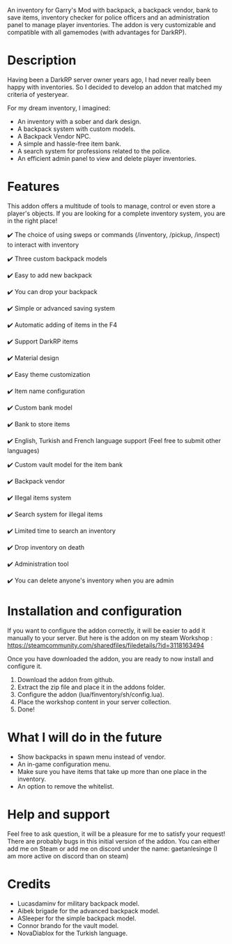An inventory for Garry's Mod with backpack, a backpack vendor, bank to save items, inventory checker for police officers and an administration panel to manage player inventories. The addon is very customizable and compatible with all gamemodes (with advantages for DarkRP).

# Description

Having been a DarkRP server owner years ago, I had never really been happy with inventories. So I decided to develop an addon that matched my criteria of yesteryear.

For my dream inventory, I imagined:

- An inventory with a sober and dark design.
- A backpack system with custom models.
- A Backpack Vendor NPC.
- A simple and hassle-free item bank.
- A search system for professions related to the police.
- An efficient admin panel to view and delete player inventories.

# Features

This addon offers a multitude of tools to manage, control or even store a player's objects. If you are looking for a complete inventory system, you are in the right place!

✔️ The choice of using sweps or commands (/inventory, /pickup, /inspect) to interact with inventory

✔️ Three custom backpack models

✔️ Easy to add new backpack

✔️ You can drop your backpack

✔️ Simple or advanced saving system

✔️ Automatic adding of items in the F4

✔️ Support DarkRP items

✔️ Material design

✔️ Easy theme customization

✔️ Item name configuration

✔️ Custom bank model

✔️ Bank to store items

✔️ English, Turkish and French language support (Feel free to submit other languages)

✔️ Custom vault model for the item bank

✔️ Backpack vendor

✔️ Illegal items system

✔️ Search system for illegal items

✔️ Limited time to search an inventory

✔️ Drop inventory on death

✔️ Administration tool

✔️ You can delete anyone's inventory when you are admin

# Installation and configuration

If you want to configure the addon correctly, it will be easier to add it manually to your server. But here is the addon on my steam Workshop : https://steamcommunity.com/sharedfiles/filedetails/?id=3118163494

Once you have downloaded the addon, you are ready to now install and configure it.

1. Download the addon from github.
2. Extract the zip file and place it in the addons folder.
3. Configure the addon (lua/finventory/sh/config.lua).
4. Place the workshop content in your server collection.
5. Done!

# What I will do in the future

- Show backpacks in spawn menu instead of vendor.
- An in-game configuration menu.
- Make sure you have items that take up more than one place in the inventory.
- An option to remove the whitelist.

# Help and support

Feel free to ask question, it will be a pleasure for me to satisfy your request! There are probably bugs in this initial version of the addon. You can either add me on Steam or add me on discord under the name: gaetanlesinge (I am more active on discord than on steam)

# Credits

- Lucasdaminv for military backpack model.
- Aibek brigade for the advanced backpack model.
- ASleeper for the simple backpack model.
- Connor brando for the vault model.
- NovaDiablox for the Turkish language.

